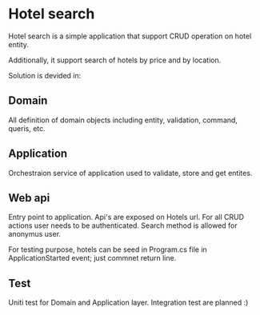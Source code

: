 # Hotel search

Hotel search is a simple application that support CRUD operation on hotel entity.

Additionally, it support search of hotels by price and by location.

Solution is devided in:

## Domain
All definition of domain objects including entity, validation, command, queris, etc.

## Application
Orchestraion service of application used to validate, store and get entites.

## Web api
Entry point to application. Api's are exposed on Hotels url.
For all CRUD actions user needs to be authenticated.
Search method is allowed for anonymus user.

For testing purpose, hotels can be seed in Program.cs file in ApplicationStarted event; just commnet return line.

## Test
Uniti test for Domain and Application layer.
Integration test are planned :)